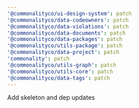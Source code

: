 ```yaml
---
'@commonalityco/ui-design-system': patch
'@commonalityco/data-codeowners': patch
'@commonalityco/data-violations': patch
'@commonalityco/data-documents': patch
'@commonalityco/data-packages': patch
'@commonalityco/utils-package': patch
'@commonalityco/data-project': patch
'commonality': patch
'@commonalityco/utils-graph': patch
'@commonalityco/utils-core': patch
'@commonalityco/data-tags': patch
---
```


Add skeleton and dep updates
